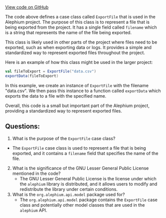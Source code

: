 [View code on GitHub](https://github.com/alephium/alephium/api/src/main/scala/org/alephium/api/model/ExportFile.scala)

The code above defines a case class called `ExportFile` that is used in the Alephium project. The purpose of this class is to represent a file that is being exported from the project. It has a single field called `filename` which is a string that represents the name of the file being exported.

This class is likely used in other parts of the project where files need to be exported, such as when exporting data or logs. It provides a simple and standardized way to represent exported files throughout the project.

Here is an example of how this class might be used in the larger project:

```scala
val fileToExport = ExportFile("data.csv")
exportData(fileToExport)
```

In this example, we create an instance of `ExportFile` with the filename "data.csv". We then pass this instance to a function called `exportData` which exports the data to a file with the specified name.

Overall, this code is a small but important part of the Alephium project, providing a standardized way to represent exported files.
## Questions: 
 1. What is the purpose of the `ExportFile` case class?
   - The `ExportFile` case class is used to represent a file that is being exported, and it contains a `filename` field that specifies the name of the file.
2. What is the significance of the GNU Lesser General Public License mentioned in the code?
   - The GNU Lesser General Public License is the license under which the `alephium` library is distributed, and it allows users to modify and redistribute the library under certain conditions.
3. What is the `org.alephium.api.model` package used for?
   - The `org.alephium.api.model` package contains the `ExportFile` case class and potentially other model classes that are used in the `alephium` API.
